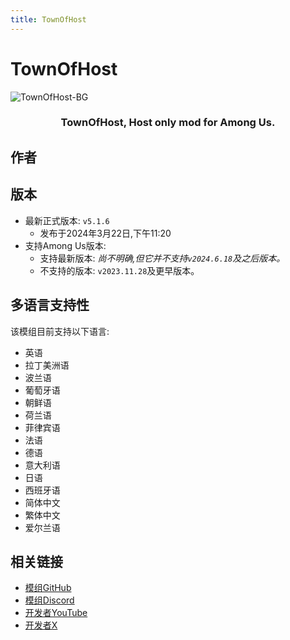 ```yaml
---
title: TownOfHost
---
```

# TownOfHost
![TownOfHost-BG](https://cn-sy1.rains3.com/xtremewave/TownOfHost.png)

<div align="center">
<h3>TownOfHost, Host only mod for Among Us.</h3>
</div>

<script setup>
import { VPTeamMembers } from 'vitepress/theme'

const members = [
  {
    avatar: 'https://cn-sy1.rains3.com/xtremewave/EmptyBottle.png',
    name: 'EmptyBottle',
    title: '开发者',
    links: [
      { icon: 'github', link: 'https://github.com/tukasa0001' },
      { icon: 'twitter', link: 'https://twitter.com/XenonBottle' },
      { icon: 'youtube', link: 'https://www.youtube.com/@XenonBottle'}
    ]
  },
  {
    avatar: 'https://cn-sy1.rains3.com/xtremewave/Tanakarina.png',
    name: 'Tanakarina',
    title: '开发者',
    links: [
      { icon: 'github', link: 'https://github.com/tanakanira0118' },
    ]
  },
  {
    avatar: 'https://cn-sy1.rains3.com/xtremewave/しゅー.jpg',
    name: 'しゅー',
    title: '开发者',
    links: [
      { icon: 'github', link: 'https://github.com/shu-TownofHost' },
      { icon: 'twitter', link: 'https://twitter.com/Shu_kundayo' },
    ]
  },
  {
    avatar: 'https://cn-sy1.rains3.com/xtremewave/kihi.jpg',
    name: 'kihi',
    title: '开发者',
    links: [
      { icon: 'github', link: 'https://github.com/Kihi1120' },
    ]
  },
  {
    avatar: 'https://cn-sy1.rains3.com/xtremewave/TAKU_GG.jpg',
    name: 'TAKU_GG',
    title: '开发者',
    links: [
      { icon: 'github', link: 'https://github.com/Kihi1120' },
      { icon: 'twitter', link: 'https://twitter.com/TAKUGGYouTube1' },
      { icon: 'youtube', link: 'https://www.youtube.com/c/TAKUGG'}
    ]
  },
  {
    avatar: 'https://cn-sy1.rains3.com/xtremewave/そうくん.jpg',
    name: 'そうくん',
    title: '开发者',
    links: [
      { icon: 'github', link: 'https://github.com/Kihi1120' },
      { icon: 'twitter', link: 'https://twitter.com/Soukun_Dev' },
      { icon: 'youtube', link: 'https://www.youtube.com/channel/UCsCOqxmXBVT-BD_UKaXpUPw'}
    ]
  },
  {
    avatar: 'https://cn-sy1.rains3.com/xtremewave/みぃー.png',
    name: 'みぃー',
    title: '开发者',
    links: [
      { icon: 'github', link: 'https://github.com/mii-47' },
    ]
  },
  {
    avatar: 'https://cn-sy1.rains3.com/xtremewave/たんぽぽ.png',
    name: 'たんぽぽ',
    title: '开发者',
    links: [
      { icon: 'github', link: 'https://github.com/tampopo-dandelion' },
      { icon: 'twitter', link: 'https://twitter.com/2nomotokaicho' },
      { icon: 'youtube', link: 'https://www.youtube.com/channel/UC8EwQ5gu-qyxVxek0jZw1Tg'}
    ]
  },
  {
    avatar: 'https://cn-sy1.rains3.com/xtremewave/こう。.png',
    name: 'こう。',
    title: '开发者',
    links: [
      { icon: 'github', link: 'https://github.com/kou-hetare' },
    ]
  },
  {
    name: 'ゆりの',
    title: '开发者',
    links: [
      { icon: 'github', link: 'https://github.com/yurinakira' },
    ]
  },
  {
    avatar: 'https://cn-sy1.rains3.com/xtremewave/Masami.jpg',
    name: 'Masami',
    title: '开发者',
    links: [
      { icon: 'github', link: 'https://github.com/Masami4711' },
    ]
  },
  {
    avatar: 'https://cn-sy1.rains3.com/xtremewave/じゅき.jpg',
    name: 'じゅき',
    title: '开发者',
    links: [
      { icon: 'github', link: 'https://github.com/jukimaguro1' },
      { icon: 'twitter', link: 'https://twitter.com/2nomotokaicho' },
    ]
  },
  {
    avatar: 'https://cn-sy1.rains3.com/xtremewave/はいず.png',
    name: 'はいず',
    title: '开发者',
    links: [
      { icon: 'github', link: 'https://github.com/Hyz-sui' },
      { icon: 'twitter', link: 'https://twitter.com/Hyze_suisui' },
    ]
  },
]

</script>

## 作者

<div align="center">
<VPTeamMembers size="small" :members="members" />
</div>

## 版本
- 最新正式版本: `v5.1.6`
  - 发布于2024年3月22日,下午11:20
- 支持Among Us版本:
    - 支持最新版本: *尚不明确,但它并不支持`v2024.6.18`及之后版本。*
    - 不支持的版本: `v2023.11.28`及更早版本。

## 多语言支持性
该模组目前支持以下语言:
- 英语
- 拉丁美洲语
- 波兰语
- 葡萄牙语
- 朝鲜语
- 荷兰语
- 菲律宾语
- 法语
- 德语
- 意大利语
- 日语
- 西班牙语
- 简体中文
- 繁体中文
- 爱尔兰语

## 相关链接

- [模组GitHub](https://github.com/tukasa0001/TownOfHost)
- [模组Discord](https://discord.gg/W5ug6hXB9V)
- [开发者YouTube](https://www.youtube.com/@XenonBottle)
- [开发者X](https://x.com/XenonBottle)